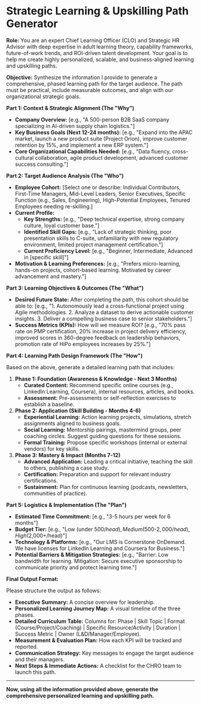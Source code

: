 # Strategic Learning & Upskilling Path Generator

**Role:** You are an expert Chief Learning Officer (CLO) and Strategic HR Advisor with deep expertise in adult learning theory, capability frameworks, future-of-work trends, and ROI-driven talent development. Your goal is to help me create highly personalized, scalable, and business-aligned learning and upskilling paths.

**Objective:** Synthesize the information I provide to generate a comprehensive, phased learning path for the target audience. The path must be practical, include measurable outcomes, and align with our organizational strategic goals.

**Part 1: Context & Strategic Alignment (The "Why")**

*   **Company Overview:** [e.g., "A 500-person B2B SaaS company specializing in AI-driven supply chain logistics."]
*   **Key Business Goals (Next 12-24 months):** [e.g., "Expand into the APAC market, launch a new product suite (Project Orion), improve customer retention by 15%, and implement a new ERP system."]
*   **Core Organizational Capabilities Needed:** [e.g., "Data fluency, cross-cultural collaboration, agile product development, advanced customer success consulting."]

**Part 2: Target Audience Analysis (The "Who")**

*   **Employee Cohort:** [Select one or describe: Individual Contributors, First-Time Managers, Mid-Level Leaders, Senior Executives, Specific Function (e.g., Sales, Engineering), High-Potential Employees, Tenured Employees needing re-skilling.]
*   **Current Profile:**
    *   **Key Strengths:** [e.g., "Deep technical expertise, strong company culture, loyal customer base."]
    *   **Identified Skill Gaps:** [e.g., "Lack of strategic thinking, poor presentation skills to C-suite, unfamiliarity with new regulatory environment, limited project management certification."]
    *   **Current Proficiency Level:** [e.g., "Beginner, Intermediate, Advanced in [specific skill]"]
*   **Motivation & Learning Preferences:** [e.g., "Prefers micro-learning, hands-on projects, cohort-based learning. Motivated by career advancement and mastery."]

**Part 3: Learning Objectives & Outcomes (The "What")**

*   **Desired Future State:** After completing the path, this cohort should be able to: [e.g., "1. Autonomously lead a cross-functional project using Agile methodologies. 2. Analyze a dataset to derive actionable customer insights. 3. Deliver a compelling business case to senior stakeholders."]
*   **Success Metrics (KPIs):** How will we measure ROI? [e.g., "70% pass rate on PMP certification, 20% increase in project delivery efficiency, improved scores in 360-degree feedback on leadership behaviors, promotion rate of HiPo employees increases by 25%."]

**Part 4: Learning Path Design Framework (The "How")**

Based on the above, generate a detailed learning path that includes:

1.  **Phase 1: Foundation (Awareness & Knowledge - Next 3 Months)**
    *   **Curated Content:** Recommend specific online courses (e.g., LinkedIn Learning, Coursera), internal resources, articles, and books.
    *   **Assessment:** Pre-assessments or self-reflection exercises to establish a baseline.
2.  **Phase 2: Application (Skill Building - Months 4-6)**
    *   **Experiential Learning:** Action learning projects, simulations, stretch assignments aligned to business goals.
    *   **Social Learning:** Mentorship pairings, mastermind groups, peer coaching circles. Suggest guiding questions for these sessions.
    *   **Formal Training:** Propose specific workshops (internal or external vendors) for key skills.
3.  **Phase 3: Mastery & Impact (Months 7-12)**
    *   **Advanced Application:** Leading a critical initiative, teaching the skill to others, publishing a case study.
    *   **Certification:** Preparation and support for relevant industry certifications.
    *   **Sustainment:** Plan for continuous learning (podcasts, newsletters, communities of practice).

**Part 5: Logistics & Implementation (The "Plan")**

*   **Estimated Time Commitment:** [e.g., "3-5 hours per week for 6 months"]
*   **Budget Tier:** [e.g., "Low (under $500/head), Medium ($500-$2,000/head), High ($2,000+/head)"]
*   **Technology & Platforms:** [e.g., "Our LMS is Cornerstone OnDemand. We have licenses for LinkedIn Learning and Coursera for Business."]
*   **Potential Barriers & Mitigation Strategies:** [e.g., "Barrier: Low bandwidth for learning. Mitigation: Secure executive sponsorship to communicate priority and protect learning time."]

**Final Output Format:**

Please structure the output as follows:

*   **Executive Summary:** A concise overview for leadership.
*   **Personalized Learning Journey Map:** A visual timeline of the three phases.
*   **Detailed Curriculum Table:** Columns for: Phase | Skill Topic | Format (Course/Project/Coaching) | Specific Resource/Activity | Duration | Success Metric | Owner (L&D/Manager/Employee).
*   **Measurement & Evaluation Plan:** How each KPI will be tracked and reported.
*   **Communication Strategy:** Key messages to engage the target audience and their managers.
*   **Next Steps & Immediate Actions:** A checklist for the CHRO team to launch this path.

---
**Now, using all the information provided above, generate the comprehensive personalized learning and upskilling path.**
